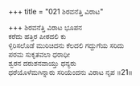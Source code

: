 +++
title = "021 ಶಿರವನೆತ್ತಿ ವಿರಾಟ"

+++
ಶಿರವನೆತ್ತಿ ವಿರಾಟ ಭೂಪನ  
ಕರೆದು ಹತ್ತಿರ ಪೀಠದಲಿ ಕು  
ಳ್ಳಿರಿಸಲೊಡೆ ಮುರಿಚಿದನು ಕೆಲದಲಿ ಗದ್ದುಗೆಯ ಸರಿದು  
ಪರಮ ಸುಕೃತವಲಾ ಧರಾಧೀ  
ಶ್ವರನ ದರುಶನವಾಯ್ತು ಧನ್ಯರು  
ಧರೆಯೊಳೆಮಗಿನ್ನಾರು ಸರಿಯೆಂದನು ವಿರಾಟ ನೃಪ     ॥21॥